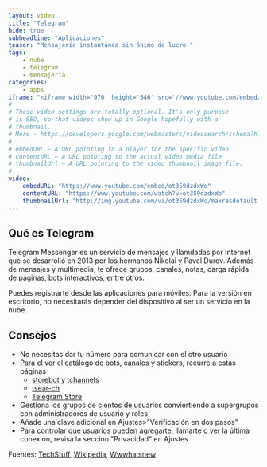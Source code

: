 ```yaml
---
layout: video
title: "Telegram"
hide: true
subheadline: "Aplicaciones"
teaser: "Mensajería instantánea sin ánimo de lucro."
tags:
    - nube
    - telegram
    - mensajería
categories:
    - apps
iframe: "<iframe width='970' height='546' src='//www.youtube.com/embed/ot359dzdxWo' frameborder='0' allowfullscreen></iframe>"
#
# These video settings are totally optional. It's only purpose
# is SEO, so that videos show up in Google hopefully with a 
# thumbnail.
# More › https://developers.google.com/webmasters/videosearch/schema?hl=en&rd=1
#
# embedURL – A URL pointing to a player for the specific video.
# contentURL – A URL pointing to the actual video media file
# thumbnailUrl – A URL pointing to the video thumbnail image file.
#
video:
    embedURL: "https://www.youtube.com/embed/ot359dzdxWo"
    contentURL: "https://www.youtube.com/watch?v=ot359dzdxWo"
    thumbnailUrl: "http://img.youtube.com/vi/ot359dzdxWo/maxresdefault.jpg"
---
```

<!--more-->

## Qué es Telegram

Telegram Messenger es un servicio de mensajes y llamdadas por Internet que se desarrolló en 2013 por los hermanos Nikolai y Pavel Durov. Además de mensajes y multimedia, te ofrece grupos, canales, notas, carga rápida de páginas, bots interactivos, entre otros.

Puedes registrarte desde las aplicaciones para móviles. Para la versión en escritorio, no necesitarás depender del dispositivo al ser un servicio en la nube.

## Consejos

* No necesitas dar tu número para comunicar con el otro usuario
* Para el ver el catálogo de bots, canales y stickers, recurre a estas páginas
	- [storebot](https://storebot.me/) y [tchannels](https://tchannels.me/)
	- [tsear-ch](http://tsear.ch/)
	- [Telegram Store](https://telegram-store.com/)
* Gestiona los grupos de cientos de usuarios conviertiendo a supergrupos con administradores de usuario y roles
* Añade una clave adicional en Ajustes>"Verificación en dos pasos"
* Para controlar que usuarios pueden agregarte, llamarte o ver la última conexión, revisa la sección "Privacidad" en Ajustes

Fuentes: [TechStuff](https://www.youtube.com/channel/UCWU3hZiN4BmP6TGdE_PLi_w), [Wikipedia](https://es.wikipedia.org/wiki/Telegram_Messenger), [Wwwhatsnew](https://wwwhatsnew.com/2017/08/19/similitudes-y-diferencias-entre-telegram-y-whatsapp/)